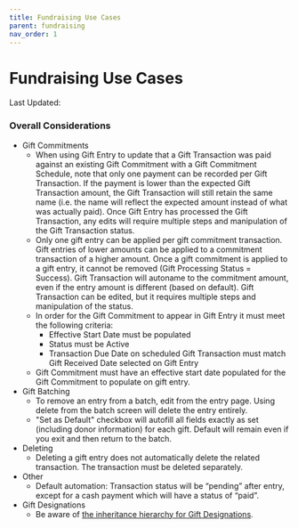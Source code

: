 ```yaml
---
title: Fundraising Use Cases
parent: fundraising
nav_order: 1
---
```

# Fundraising Use Cases
Last Updated: 
### **Overall Considerations**

* Gift Commitments
    * When using Gift Entry to update that a Gift Transaction was paid against an existing Gift Commitment with a Gift Commitment Schedule, note that only one payment can be recorded per Gift Transaction. If the payment is lower than the expected Gift Transaction amount, the Gift Transaction will still retain the same name (i.e. the name will reflect the expected amount instead of what was actually paid). Once Gift Entry has processed the Gift Transaction, any edits will require multiple steps and manipulation of the Gift Transaction status.
    * Only one gift entry can be applied per gift commitment transaction. Gift entries of lower amounts can be applied to a commitment transaction of a higher amount. Once a gift commitment is applied to a gift entry, it cannot be removed (Gift Processing Status = Success). Gift Transaction will autoname to the commitment amount, even if the entry amount is different (based on default). Gift Transaction can be edited, but it requires multiple steps and manipulation of the status.
    * In order for the Gift Commitment to appear in Gift Entry it must meet the following criteria:
        * Effective Start Date must be populated
        * Status must be Active
        * Transaction Due Date on scheduled Gift Transaction must match Gift Received Date selected on Gift Entry
    * Gift Commitment must have an effective start date populated for the Gift Commitment to populate on gift entry.
* Gift Batching
    * To remove an entry from a batch, edit from the entry page. Using delete from the batch screen will delete the entry entirely.
    * "Set as Default" checkbox will autofill all fields exactly as set (including donor information) for each gift. Default will remain even if you exit and then return to the batch.
* Deleting 
    * Deleting a gift entry does not automatically delete the related transaction.  The transaction must be deleted separately.
* Other
    * Default automation: Transaction status will be “pending” after entry, except for a cash payment which will have a status of “paid”.
* Gift Designations
    * Be aware of [the inheritance hierarchy for Gift Designations](https://help.salesforce.com/s/articleView?id=sfdo.npc_fr_manage_designations.htm&type=5).
